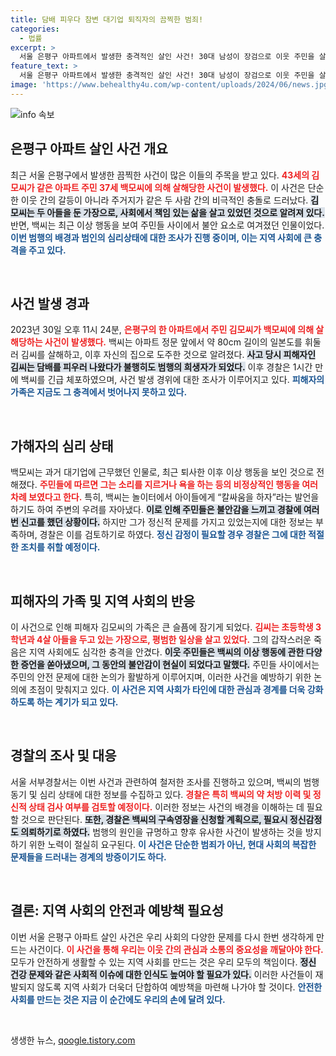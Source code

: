 ```yaml
---
title: 담배 피우다 참변 대기업 퇴직자의 끔찍한 범죄!
categories:
  - 법률
excerpt: >
  서울 은평구 아파트에서 발생한 충격적인 살인 사건! 30대 남성이 장검으로 이웃 주민을 살해한 이유는? 정체불명의 범행 뒤에 감춰진 진실을 밝혀낸다. 클릭해 자세한 내용을 확인하세요!
feature_text: >
  서울 은평구 아파트에서 발생한 충격적인 살인 사건! 30대 남성이 장검으로 이웃 주민을 살해한 이유는? 정체불명의 범행 뒤에 감춰진 진실을 밝혀낸다. 클릭해 자세한 내용을 확인하세요!
image: 'https://www.behealthy4u.com/wp-content/uploads/2024/06/news.jpg'
---
```


<p><img src="https://www.behealthy4u.com/wp-content/uploads/2024/06/news.jpg" alt="info 속보" /></p>

<h2 data-ke-size="size26">은평구 아파트 살인 사건 개요</h2>

<p data-ke-size="size16">최근 서울 은평구에서 발생한 끔찍한 사건이 많은 이들의 주목을 받고 있다. <b><span style="color: #ee2323;">43세의 김모씨가 같은 아파트 주민 37세 백모씨에 의해 살해당한 사건이 발생했다.</span></b> 이 사건은 단순한 이웃 간의 갈등이 아니라 주거지가 같은 두 사람 간의 비극적인 충돌로 드러났다. <b><span style="background-color: #21538527;">김모씨는 두 아들을 둔 가장으로, 사회에서 책임 있는 삶을 살고 있었던 것으로 알려져 있다.</span></b> 반면, 백씨는 최근 이상 행동을 보여 주민들 사이에서 불안 요소로 여겨졌던 인물이었다. <b><span style="color: #1a5490;">이번 범행의 배경과 범인의 심리상태에 대한 조사가 진행 중이며, 이는 지역 사회에 큰 충격을 주고 있다.</span></b></p>

<p data-ke-size="size16">&nbsp;</p>

<h2 data-ke-size="size26">사건 발생 경과</h2>

<p data-ke-size="size16">2023년 30일 오후 11시 24분, <b><span style="color: #ee2323;">은평구의 한 아파트에서 주민 김모씨가 백모씨에 의해 살해당하는 사건이 발생했다.</span></b> 백씨는 아파트 정문 앞에서 약 80cm 길이의 일본도를 휘둘러 김씨를 살해하고, 이후 자신의 집으로 도주한 것으로 알려졌다. <b><span style="background-color: #21538527;">사고 당시 피해자인 김씨는 담배를 피우러 나왔다가 불행히도 범행의 희생자가 되었다.</span></b> 이후 경찰은 1시간 만에 백씨를 긴급 체포하였으며, 사건 발생 경위에 대한 조사가 이루어지고 있다. <b><span style="color: #1a5490;">피해자의 가족은 지금도 그 충격에서 벗어나지 못하고 있다.</span></b></p>

<p data-ke-size="size16">&nbsp;</p>

<h2 data-ke-size="size26">가해자의 심리 상태</h2>

<p data-ke-size="size16">백모씨는 과거 대기업에 근무했던 인물로, 최근 퇴사한 이후 이상 행동을 보인 것으로 전해졌다. <b><span style="color: #ee2323;">주민들에 따르면 그는 소리를 지르거나 욕을 하는 등의 비정상적인 행동을 여러 차례 보였다고 한다.</span></b> 특히, 백씨는 놀이터에서 아이들에게 “칼싸움을 하자”라는 발언을 하기도 하여 주변의 우려를 자아냈다. <b><span style="background-color: #21538527;">이로 인해 주민들은 불안감을 느끼고 경찰에 여러 번 신고를 했던 상황이다.</span></b> 하지만 그가 정신적 문제를 가지고 있었는지에 대한 정보는 부족하며, 경찰은 이를 검토하기로 하였다. <b><span style="color: #1a5490;">정신 감정이 필요할 경우 경찰은 그에 대한 적절한 조치를 취할 예정이다.</span></b></p>

<p data-ke-size="size16">&nbsp;</p>

<h2 data-ke-size="size26">피해자의 가족 및 지역 사회의 반응</h2>

<p data-ke-size="size16">이 사건으로 인해 피해자 김모씨의 가족은 큰 슬픔에 잠기게 되었다. <b><span style="color: #ee2323;">김씨는 초등학생 3학년과 4살 아들을 두고 있는 가장으로, 평범한 일상을 살고 있었다.</span></b> 그의 갑작스러운 죽음은 지역 사회에도 심각한 충격을 안겼다. <b><span style="background-color: #21538527;">이웃 주민들은 백씨의 이상 행동에 관한 다양한 증언을 쏟아냈으며, 그 동안의 불안감이 현실이 되었다고 말했다.</span></b> 주민들 사이에서는 주민의 안전 문제에 대한 논의가 활발하게 이루어지며, 이러한 사건을 예방하기 위한 논의에 초점이 맞춰지고 있다. <b><span style="color: #1a5490;">이 사건은 지역 사회가 타인에 대한 관심과 경계를 더욱 강화하도록 하는 계기가 되고 있다.</span></b></p>

<p data-ke-size="size16">&nbsp;</p>

<h2 data-ke-size="size26">경찰의 조사 및 대응</h2>

<p data-ke-size="size16">서울 서부경찰서는 이번 사건과 관련하여 철저한 조사를 진행하고 있으며, 백씨의 범행 동기 및 심리 상태에 대한 정보를 수집하고 있다. <b><span style="color: #ee2323;">경찰은 특히 백씨의 약 처방 이력 및 정신적 상태 검사 여부를 검토할 예정이다.</span></b> 이러한 정보는 사건의 배경을 이해하는 데 필요할 것으로 판단된다. <b><span style="background-color: #21538527;">또한, 경찰은 백씨의 구속영장을 신청할 계획으로, 필요시 정신감정도 의뢰하기로 하였다.</span></b> 범행의 원인을 규명하고 향후 유사한 사건이 발생하는 것을 방지하기 위한 노력이 절실히 요구된다. <b><span style="color: #1a5490;">이 사건은 단순한 범죄가 아닌, 현대 사회의 복잡한 문제들을 드러내는 경계의 방증이기도 하다.</span></b></p>

<p data-ke-size="size16">&nbsp;</p> 

<h2 data-ke-size="size26">결론: 지역 사회의 안전과 예방책 필요성</h2>

<p data-ke-size="size16">이번 서울 은평구 아파트 살인 사건은 우리 사회의 다양한 문제를 다시 한번 생각하게 만드는 사건이다. <b><span style="color: #ee2323;">이 사건을 통해 우리는 이웃 간의 관심과 소통의 중요성을 깨달아야 한다.</span></b> 모두가 안전하게 생활할 수 있는 지역 사회를 만드는 것은 우리 모두의 책임이다. <b><span style="background-color: #21538527;">정신 건강 문제와 같은 사회적 이슈에 대한 인식도 높여야 할 필요가 있다.</span></b> 이러한 사건들이 재발되지 않도록 지역 사회가 더욱더 단합하여 예방책을 마련해 나가야 할 것이다. <b><span style="color: #1a5490;">안전한 사회를 만드는 것은 지금 이 순간에도 우리의 손에 달려 있다.</span></b></p>

<p data-ke-size="size16">&nbsp;</p>
생생한 뉴스, <a href="https://qoogle.tistory.com" rel="dofollow">qoogle.tistory.com</a>


